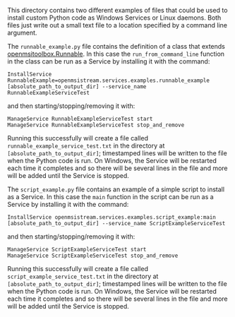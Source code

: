 This directory contains two different examples of files that could be used to install custom Python code as Windows Services or Linux daemons. Both files just write out a small text file to a location specified by a command line argument. 

The `runnable_example.py` file contains the definition of a class that extends [openmsitoolbox.Runnable](https://github.com/openmsi/openmsitoolbox/blob/main/openmsitoolbox/runnable/runnable.py). In this case the `run_from_command_line` function in the class can be run as a Service by installing it with the command:

```
InstallService RunnableExample=openmsistream.services.examples.runnable_example [absolute_path_to_output_dir] --service_name RunnableExampleServiceTest
```

and then starting/stopping/removing it with:

```
ManageService RunnableExampleServiceTest start
ManageService RunnableExampleServiceTest stop_and_remove
```

Running this successfully will create a file called `runnable_example_service_test.txt` in the directory at `[absolute_path_to_output_dir]`; timestamped lines will be written to the file when the Python code is run. On Windows, the Service will be restarted each time it completes and so there will be several lines in the file and more will be added until the Service is stopped.

The `script_example.py` file contains an example of a simple script to install as a Service. In this case the `main` function in the script can be run as a Service by installing it with the command:

```
InstallService openmsistream.services.examples.script_example:main [absolute_path_to_output_dir] --service_name ScriptExampleServiceTest
```

and then starting/stopping/removing it with:

```
ManageService ScriptExampleServiceTest start
ManageService ScriptExampleServiceTest stop_and_remove
```

Running this successfully will create a file called `script_example_service_test.txt` in the directory at `[absolute_path_to_output_dir]`; timestamped lines will be written to the file when the Python code is run. On Windows, the Service will be restarted each time it completes and so there will be several lines in the file and more will be added until the Service is stopped.

